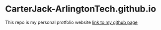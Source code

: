 # CarterJack-ArlingtonTech.github.io

This repo is my personal protfolio website
[link to my github page](https://carterjack-arlingtontech.github.io)
